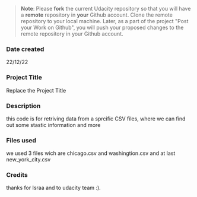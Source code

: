 >**Note**: Please **fork** the current Udacity repository so that you will have a **remote** repository in **your** Github account. Clone the remote repository to your local machine. Later, as a part of the project "Post your Work on Github", you will push your proposed changes to the remote repository in your Github account.

### Date created
22/12/22

### Project Title
Replace the Project Title

### Description
this code is for retriving data from a sprcific CSV files,
where we can find out some stastic information and more

### Files used
we used 3 files wich are chicago.csv and
washingtion.csv and at last new_york_city.csv

### Credits
thanks for Israa and to udacity team :).

